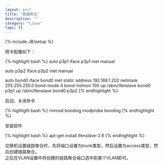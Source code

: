 ```yaml
---
layout: post
title: "链路聚合"
description: ""
category: "Linux" 
tags: []
---
```

{% include JB/setup %}
<p>
网卡配置如下：
</p>
{% highlight bash %}
auto p3p1
iface p3p1 inet manual
  
auto p3p2
iface p3p2 inet manual
  
auto bond0
iface bond0 inet static
address 192.168.1.202
netmask 255.255.255.0
bond-mode 4
bond-miimon 100
up /sbin/ifenslave bond0 p3p1
up /sbin/ifenslave bond0 p3p2
{% endhighlight %}
<p>
启动，关闭命令
</p>
{% highlight bash %}
rmmod bonding
modprobe bonding
{% endhighlight %}
<p>
安装软件
</p>
{% highlight bash %}
apt-get install ifenslave-2.6
{% endhighlight %}
<p>
交换机设置链路聚合时，先将端口设置为trunk类型，然后设置为access类型，然后创建链路聚合。<br/>
之后在VLAN设置中将创建的链路聚合端口选中到某个VLAN即可。
</p>

